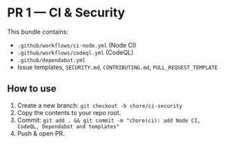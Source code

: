 # PR 1 — CI & Security

This bundle contains:
- `.github/workflows/ci-node.yml` (Node CI)
- `.github/workflows/codeql.yml` (CodeQL)
- `.github/dependabot.yml`
- Issue templates, `SECURITY.md`, `CONTRIBUTING.md`, `PULL_REQUEST_TEMPLATE`

## How to use
1. Create a new branch: `git checkout -b chore/ci-security`
2. Copy the contents to your repo root.
3. Commit: `git add . && git commit -m "chore(ci): add Node CI, CodeQL, Dependabot and templates"`
4. Push & open PR.

